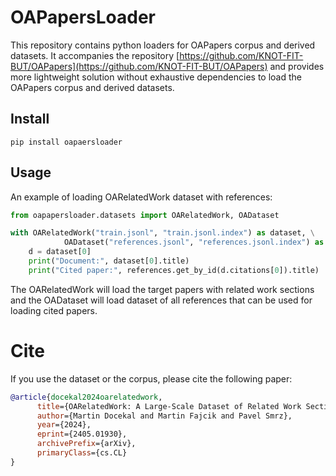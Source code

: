 # OAPapersLoader
This repository contains python loaders for OAPapers corpus and derived datasets. It accompanies the repository [https://github.com/KNOT-FIT-BUT/OAPapers](https://github.com/KNOT-FIT-BUT/OAPapers) and provides more lightweight solution without exhaustive dependencies to load the OAPapers corpus and derived datasets.


## Install

    pip install oapaersloader

## Usage
An example of loading OARelatedWork dataset with references:

```python
from oapapersloader.datasets import OARelatedWork, OADataset

with OARelatedWork("train.jsonl", "train.jsonl.index") as dataset, \
            OADataset("references.jsonl", "references.jsonl.index") as references:
    d = dataset[0]
    print("Document:", dataset[0].title)
    print("Cited paper:", references.get_by_id(d.citations[0]).title)
```
The OARelatedWork will load the target papers with related work sections and the OADataset will load dataset of all references
that can be used for loading cited papers.

# Cite

If you use the dataset or the corpus, please cite the following paper:

```bibtex
@article{docekal2024oarelatedwork,
      title={OARelatedWork: A Large-Scale Dataset of Related Work Sections with Full-texts from Open Access Sources}, 
      author={Martin Docekal and Martin Fajcik and Pavel Smrz},
      year={2024},
      eprint={2405.01930},
      archivePrefix={arXiv},
      primaryClass={cs.CL}
}
```